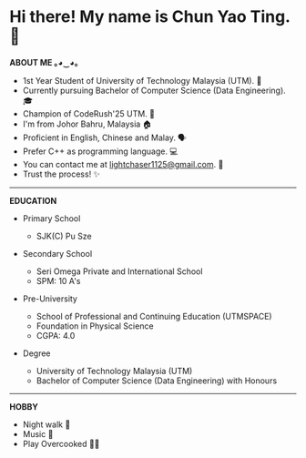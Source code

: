 # **Hi there! My name is Chun Yao Ting. 👋**

**ABOUT ME ｡⁠◕⁠‿⁠◕⁠｡**

- 1st Year Student of University of Technology Malaysia (UTM). 🏫 
- Currently pursuing Bachelor of Computer Science (Data Engineering). 🎓
- Champion of CodeRush'25 UTM. 🥇
- I'm from Johor Bahru, Malaysia 🏠
- Proficient in English, Chinese and Malay. 🗣
- Prefer C++ as programming language. 💻
- You can contact me at lightchaser1125@gmail.com. 📧
- Trust the process! ✨

***

**EDUCATION**
* Primary School
  - SJK(C) Pu Sze

* Secondary School
  - Seri Omega Private and International School
  - SPM: 10 A's

* Pre-University
  - School of Professional and Continuing Education (UTMSPACE)
  - Foundation in Physical Science
  - CGPA: 4.0
 
* Degree
  - University of Technology Malaysia (UTM)
  -  Bachelor of Computer Science (Data Engineering) with Honours

***

**HOBBY**
- Night walk 🚶
- Music 🎼
- Play Overcooked 🧑‍🍳



